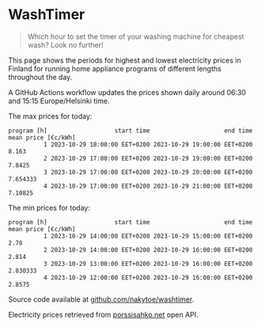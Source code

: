 
# WashTimer

> Which hour to set the timer of your washing machine for cheapest wash? Look no further!

This page shows the periods for highest and lowest electricity prices in Finland 
for running home appliance programs of different lengths throughout the day. 

A GitHub Actions workflow updates the prices shown daily around 06:30 and 15:15 Europe/Helsinki time.

The max prices for today:

	program [h]                   start time                     end time mean price [€c/kWh]
	          1 2023-10-29 18:00:00 EET+0200 2023-10-29 19:00:00 EET+0200               8.163
	          2 2023-10-29 17:00:00 EET+0200 2023-10-29 19:00:00 EET+0200              7.8425
	          3 2023-10-29 17:00:00 EET+0200 2023-10-29 20:00:00 EET+0200            7.654333
	          4 2023-10-29 17:00:00 EET+0200 2023-10-29 21:00:00 EET+0200             7.10825

The min prices for today:

	program [h]                   start time                     end time mean price [€c/kWh]
	          1 2023-10-29 14:00:00 EET+0200 2023-10-29 15:00:00 EET+0200                2.78
	          2 2023-10-29 14:00:00 EET+0200 2023-10-29 16:00:00 EET+0200               2.814
	          3 2023-10-29 13:00:00 EET+0200 2023-10-29 16:00:00 EET+0200            2.830333
	          4 2023-10-29 12:00:00 EET+0200 2023-10-29 16:00:00 EET+0200              2.8575


Source code available at [github.com/nakytoe/washtimer](https://github.com/nakytoe/washtimer).

Electricity prices retrieved from [porssisahko.net](https://porssisahko.net/api) open API.
